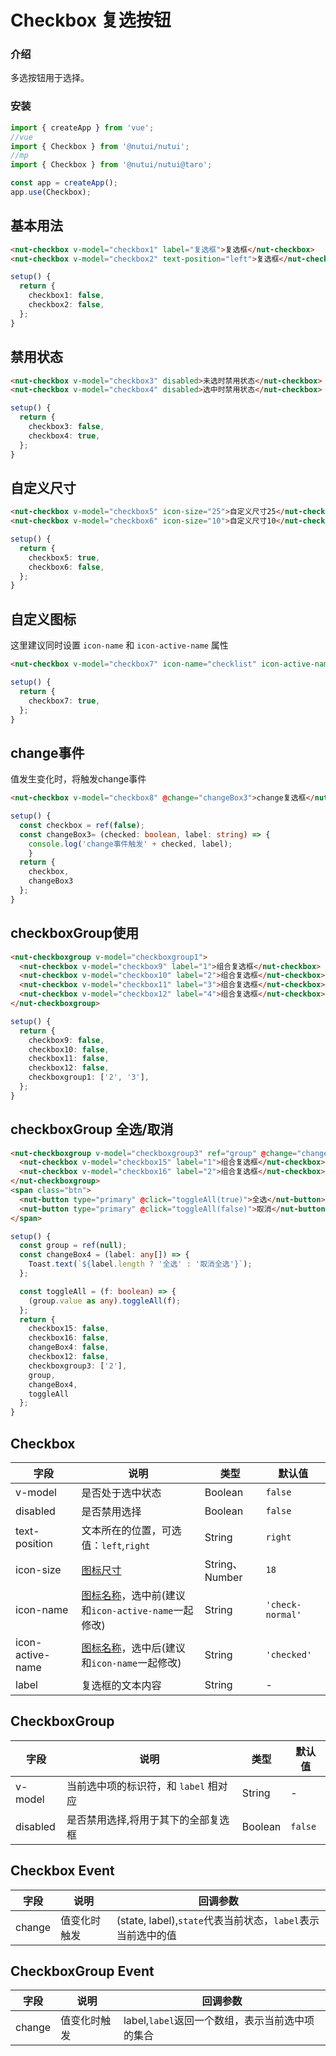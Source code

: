 # Checkbox 复选按钮

### 介绍

多选按钮用于选择。

### 安装

``` ts
import { createApp } from 'vue';
//vue
import { Checkbox } from '@nutui/nutui';
//mp
import { Checkbox } from '@nutui/nutui@taro';

const app = createApp();
app.use(Checkbox);
```

## 基本用法

```html
<nut-checkbox v-model="checkbox1" label="复选框">复选框</nut-checkbox>
<nut-checkbox v-model="checkbox2" text-position="left">复选框</nut-checkbox>
```
```ts
setup() {
  return {
    checkbox1: false,
    checkbox2: false,
  };
}
```

## 禁用状态

```html
<nut-checkbox v-model="checkbox3" disabled>未选时禁用状态</nut-checkbox>
<nut-checkbox v-model="checkbox4" disabled>选中时禁用状态</nut-checkbox>
```

```ts
setup() {
  return {
    checkbox3: false,
    checkbox4: true,
  };
}
```

## 自定义尺寸

```html
<nut-checkbox v-model="checkbox5" icon-size="25">自定义尺寸25</nut-checkbox>
<nut-checkbox v-model="checkbox6" icon-size="10">自定义尺寸10</nut-checkbox>
```

```ts
setup() {
  return {
    checkbox5: true,
    checkbox6: false,
  };
}

```

## 自定义图标

这里建议同时设置 `icon-name` 和 `icon-active-name` 属性

```html
<nut-checkbox v-model="checkbox7" icon-name="checklist" icon-active-name="checklist">自定义图标</nut-checkbox>
```

```ts
setup() {
  return {
    checkbox7: true,
  };
}

```

## change事件

值发生变化时，将触发change事件

```html
<nut-checkbox v-model="checkbox8" @change="changeBox3">change复选框</nut-checkbox>
```

```ts
setup() {
  const checkbox = ref(false);
  const changeBox3= (checked: boolean, label: string) => {
    console.log('change事件触发' + checked, label);
	}  
  return {
    checkbox,
    changeBox3
  };
}
```

## checkboxGroup使用

```html
<nut-checkboxgroup v-model="checkboxgroup1">
  <nut-checkbox v-model="checkbox9" label="1">组合复选框</nut-checkbox>
  <nut-checkbox v-model="checkbox10" label="2">组合复选框</nut-checkbox>
  <nut-checkbox v-model="checkbox11" label="3">组合复选框</nut-checkbox>
  <nut-checkbox v-model="checkbox12" label="4">组合复选框</nut-checkbox>
</nut-checkboxgroup>
```

```ts
setup() {
  return {
    checkbox9: false,
    checkbox10: false,
    checkbox11: false,
    checkbox12: false,
    checkboxgroup1: ['2', '3'],
  };
}
```

## checkboxGroup 全选/取消

```html
<nut-checkboxgroup v-model="checkboxgroup3" ref="group" @change="changeBox4">
  <nut-checkbox v-model="checkbox15" label="1">组合复选框</nut-checkbox>
  <nut-checkbox v-model="checkbox16" label="2">组合复选框</nut-checkbox>
</nut-checkboxgroup>
<span class="btn">
  <nut-button type="primary" @click="toggleAll(true)">全选</nut-button>
  <nut-button type="primary" @click="toggleAll(false)">取消</nut-button>
</span>
```

```ts
setup() {
  const group = ref(null);
  const changeBox4 = (label: any[]) => {
    Toast.text(`${label.length ? '全选' : '取消全选'}`);
  };

  const toggleAll = (f: boolean) => {
    (group.value as any).toggleAll(f);
  };
  return {
    checkbox15: false,
    checkbox16: false,
    changeBox4: false,
    checkbox12: false,
    checkboxgroup3: ['2'],
    group,
    changeBox4,
    toggleAll
  };
}
```

## Checkbox

| 字段 | 说明 | 类型 | 默认值
|----- | ----- | ----- | ----- 
| v-model | 是否处于选中状态 | Boolean | `false`
| disabled | 是否禁用选择 | Boolean | `false`
| text-position | 文本所在的位置，可选值：`left`,`right` | String | `right`
| icon-size | [图标尺寸](#/icon) | String、Number | `18`
| icon-name | [图标名称](#/icon)，选中前(建议和`icon-active-name`一起修改) | String | `'check-normal'`
| icon-active-name | [图标名称](#/icon)，选中后(建议和`icon-name`一起修改) | String | `'checked'`
| label | 复选框的文本内容 | String | -


## CheckboxGroup

| 字段 | 说明 | 类型 | 默认值
|----- | ----- | ----- | ----- 
| v-model | 当前选中项的标识符，和 `label` 相对应  | String | -
| disabled | 是否禁用选择,将用于其下的全部复选框 | Boolean | `false`



## Checkbox Event

| 字段 | 说明 | 回调参数 
|----- | ----- | ----- 
| change | 值变化时触发 | (state, label),`state`代表当前状态，`label`表示当前选中的值

## CheckboxGroup Event

| 字段 | 说明 | 回调参数 
|----- | ----- | ----- 
| change | 值变化时触发 | label,`label`返回一个数组，表示当前选中项的集合